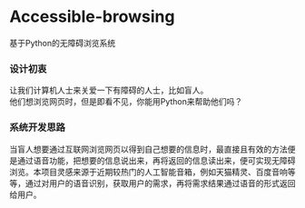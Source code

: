 # Accessible-browsing
基于Python的无障碍浏览系统

### 设计初衷   
让我们计算机人士来关爱一下有障碍的人士，比如盲人。   
他们想浏览网页时，但是即看不见，你能用Python来帮助他们吗？   

### 系统开发思路  
当盲人想要通过互联网浏览网页以得到自己想要的信息时，最直接且有效的方法便是通过语音功能，把想要的信息说出来，再将返回的信息读出来，便可实现无障碍浏览。本项目灵感来源于近期较热门的人工智能音箱，例如天猫精灵、百度音响等等，通过对用户的语音识别，获取用户的需求，再将需求结果通过语音的形式返回给用户。   
